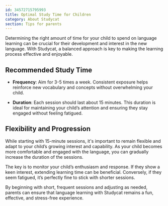 ```yaml
---
id: 34572715795993
title: Optimal Study Time for Children
category: About Studycat
section: Tips for parents
---
```

Determining the right amount of time for your child to spend on language learning can be crucial for their development and interest in the new language. With Studycat, a balanced approach is key to making the learning process effective and enjoyable.

## Recommended Study Time

- **Frequency**: Aim for 3-5 times a week. Consistent exposure helps reinforce new vocabulary and concepts without overwhelming your child.

- **Duration**: Each session should last about 15 minutes. This duration is ideal for maintaining your child’s attention and ensuring they stay engaged without feeling fatigued.

## Flexibility and Progression

While starting with 15-minute sessions, it's important to remain flexible and adapt to your child’s growing interest and capability. As your child becomes more comfortable and engaged with the language, you can gradually increase the duration of the sessions.

The key is to monitor your child’s enthusiasm and response. If they show a keen interest, extending learning time can be beneficial. Conversely, if they seem fatigued, it’s perfectly fine to stick with shorter sessions.

By beginning with short, frequent sessions and adjusting as needed, parents can ensure that language learning with Studycat remains a fun, effective, and stress-free experience.